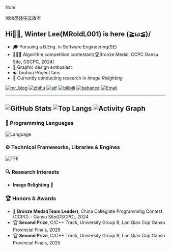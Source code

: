 > [!NOTE]
> 阅读[简体中文](README_zh.md)版本

## Hi👋🏻, Winter Lee(MRoldL001) is here (≧ω≦)/

- 🎓 Pursuing a B.Eng. in Software Engineering(SE)
- 👨🏻‍💻 Algorithm competition contestant(🏆Bronze Medal, CCPC Gansu Site, GSCPC, 2024)
- 🎨 Graphic design enthusiast
- ☯️ Touhou Project fans
- 🔬 Currently conducting research in *Image Relighting*

[![mr_blog](https://img.shields.io/badge/----MR__Blog-268785?style=flat-square&logo=wordpress&logoColor=ffffff)](http://www.mroldl001.top) [![zhihu](https://img.shields.io/badge/Zhihu-0084FF?style=flat-square&logo=zhihu&logoColor=ffffff)](https://www.zhihu.com/people/mroldl001)
[![stf](https://img.shields.io/badge/StackOverflow-FE7A16?style=flat-square&logo=stackoverflow&logoColor=ffffff)](https://stackoverflow.com/users/24539719/mroldl001) [![bilibili](https://img.shields.io/badge/Bilibili-00A1D6?style=flat-square&logo=bilibili&logoColor=ffffff)](https://space.bilibili.com/244751581) [![behance](https://img.shields.io/badge/Behance-1769FF?style=flat-square&logo=behance&logoColor=ffffff)](https://www.behance.net/mroldl001)
[![Email](https://img.shields.io/badge/Email-D0104C?style=flat-square&logo=Mail.Ru&logoColor=ffffff)](mailto:kirakira@mroldl001.top)
 
---
![GitHub Stats](https://github-readme-stats.vercel.app/api?username=MRoldL001&show_icons=true&theme=shadow_green&v=2)
![Top Langs](https://github-readme-stats.vercel.app/api/top-langs/?username=MRoldL001&layout=compact&theme=shadow_green&v=2)
![Activity Graph](https://github-readme-activity-graph.vercel.app/graph?username=MRoldL001&theme=github-light)
---
### 🧰 Programming Languages
![Language](https://skillicons.dev/icons?i=c,cpp,kotlin,python,html,css,javascript&theme=light)

### ⚙️ Technical Frameworks, Libraries & Engines
![TFE](https://skillicons.dev/icons?i=godot,spring,pytorch&theme=light)

### 🔍 Research Interests
- **Image Relighting 🌇**

### 🏆 Honors & Awards
- 🥉 **Bronze Medal(Team Leader)**, China Collegiate Programming Contest (CCPC) – Gansu Site(GSCPC), 2024
- 🏆 **Second Prize**, C/C++ Track, University Group B, Lan Qiao Cup Gansu Provincial Finals, 2025
- 🏆 **Second Prize**, C/C++ Track, University Group B, Lan Qiao Cup Gansu Provincial Finals, 2025
  
